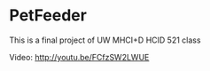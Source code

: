 # PetFeeder
This is a final project of UW MHCI+D HCID 521 class

Video: http://youtu.be/FCfzSW2LWUE
